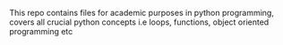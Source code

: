 This repo contains files for academic purposes in python programming, covers all crucial python concepts i.e loops, functions, object oriented programming etc
